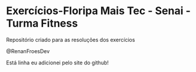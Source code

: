# Exercícios-Floripa Mais Tec - Senai - Turma Fitness
 
 Repositório criado para as resoluções dos exercícios

 @RenanFroesDev

Está linha eu adicionei pelo site do github!

